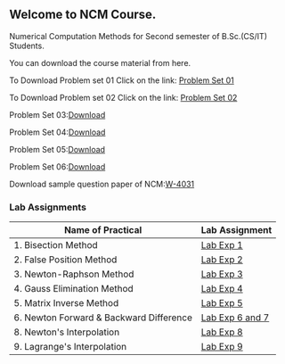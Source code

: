## Welcome to NCM Course.

Numerical Computation Methods for Second semester of B.Sc.(CS/IT) Students.

You can download the course material from here.


To Download Problem set 01 Click on the link:
[Problem Set 01](https://drive.google.com/file/d/126HplTz4RlpNfeaD9Uf0I6VmcPAI-FyU/view?usp=sharing)

To Download Problem set 02 Click on the link:
[Problem Set 02](https://drive.google.com/file/d/1vhTSgeG-R_tNlFWHqCTg-Nm0ZtIwbBOy/view?usp=sharing)

Problem Set 03:[Download](https://drive.google.com/file/d/1aUP-Yo72Gy9xk7-Ox4ZJJ4d98jXcjd6Q/view?usp=sharing)


Problem Set 04:[Download](https://drive.google.com/file/d/1rGu0qQlgS0OIxb0_moIqh9MTSxGPoMZv/view?usp=sharing)


Problem Set 05:[Download](https://drive.google.com/file/d/1gK745MYuOQZJBRET5b_s-LDTVJ6GDhJg/view?usp=sharing)


Problem Set 06:[Download](https://drive.google.com/file/d/14KRWugrSoWoIO876Kb0rDnhOXdbkMT_f/view?usp=sharing)


Download sample question paper of NCM:[W-4031](https://drive.google.com/file/d/1GfnNcPM5ETRy6i1H1LBeYhH3ENsSbetJ/view?usp=sharing)




### Lab Assignments

Name of Practical                        |  Lab Assignment
------------------                       |  --------------
1. Bisection Method                      |   [Lab Exp 1](https://drive.google.com/open?id=1GhA7PEQ5DSmEDNKCgmlp0azDdZq2HZBM)
2. False Position Method                 |   [Lab Exp 2](https://drive.google.com/file/d/1lxn-06FPsu8d64WQufDf_8sxKZQP-bz2/view?usp=sharing)
3. Newton-Raphson Method                 |   [Lab Exp 3](https://drive.google.com/file/d/1yVLxJu_VpUgxW3tqTB5ryd8oTNJ3CzYx/view?usp=sharing)
4. Gauss Elimination Method              |   [Lab Exp 4](https://drive.google.com/file/d/1Mlo6jpY3WAOstpf8wENTY23cU0XlmfAn/view?usp=sharing)
5. Matrix Inverse Method                 |   [Lab Exp 5](https://drive.google.com/file/d/1tS4cmcSyZ7WFCaEeGRxbx9WSwbp7y8Dy/view?usp=sharing)
6. Newton Forward & Backward Difference  |   [Lab Exp 6 and 7](https://drive.google.com/file/d/15AQtufui8efon0ifs3qrEfyzOm3lKeSt/view?usp=sharing)        
8. Newton's Interpolation                |   [Lab Exp 8](https://drive.google.com/file/d/159211FwKNg-XwVpE1nqWZ0eQeej8gbHK/view?usp=sharing)
9. Lagrange's Interpolation              |   [Lab Exp 9](https://drive.google.com/file/d/1w3wdXkWCy_RqB6XCsWBUKhNx2jOyF7nc/view?usp=sharing)
